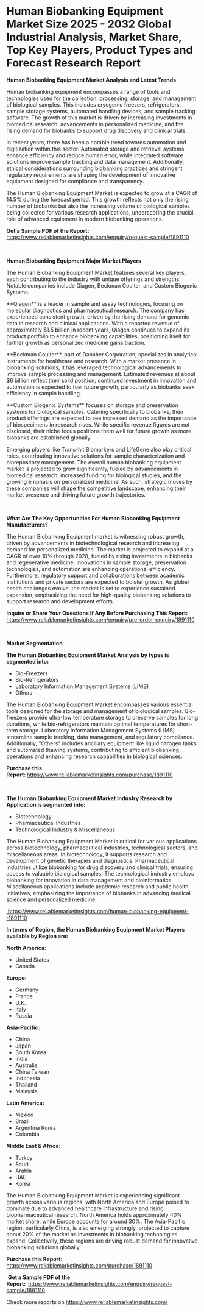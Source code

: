 <p><h1>Human Biobanking Equipment Market Size 2025 - 2032 Global Industrial Analysis, Market Share, Top Key Players, Product Types and Forecast Research Report</h1></p><p><strong>Human Biobanking Equipment Market Analysis and Latest Trends</strong></p>
<p><p>Human biobanking equipment encompasses a range of tools and technologies used for the collection, processing, storage, and management of biological samples. This includes cryogenic freezers, refrigerators, sample storage systems, automated handling devices, and sample tracking software. The growth of this market is driven by increasing investments in biomedical research, advancements in personalized medicine, and the rising demand for biobanks to support drug discovery and clinical trials.</p><p>In recent years, there has been a notable trend towards automation and digitization within this sector. Automated storage and retrieval systems enhance efficiency and reduce human error, while integrated software solutions improve sample tracking and data management. Additionally, ethical considerations surrounding biobanking practices and stringent regulatory requirements are shaping the development of innovative equipment designed for compliance and transparency.</p><p>The Human Biobanking Equipment Market is expected to grow at a CAGR of 14.5% during the forecast period. This growth reflects not only the rising number of biobanks but also the increasing volume of biological samples being collected for various research applications, underscoring the crucial role of advanced equipment in modern biobanking operations.</p></p>
<p><strong>Get a Sample PDF of the Report:&nbsp;</strong> <a href="https://www.reliablemarketinsights.com/enquiry/request-sample/1891110?utm_campaign=1938&utm_medium=2&utm_source=Github&utm_content=ia&utm_term=14012025&utm_id=human-biobanking-equipment">https://www.reliablemarketinsights.com/enquiry/request-sample/1891110</a></p>
<p>&nbsp;</p>
<p><strong>Human Biobanking Equipment Major Market Players</strong></p>
<p><p>The Human Biobanking Equipment Market features several key players, each contributing to the industry with unique offerings and strengths. Notable companies include Qiagen, Beckman Coulter, and Custom Biogenic Systems.</p><p>**Qiagen** is a leader in sample and assay technologies, focusing on molecular diagnostics and pharmaceutical research. The company has experienced consistent growth, driven by the rising demand for genomic data in research and clinical applications. With a reported revenue of approximately $1.5 billion in recent years, Qiagen continues to expand its product portfolio to enhance biobanking capabilities, positioning itself for further growth as personalized medicine gains traction.</p><p>**Beckman Coulter**, part of Danaher Corporation, specializes in analytical instruments for healthcare and research. With a market presence in biobanking solutions, it has leveraged technological advancements to improve sample processing and management. Estimated revenues at about $6 billion reflect their solid position; continued investment in innovation and automation is expected to fuel future growth, particularly as biobanks seek efficiency in sample handling.</p><p>**Custom Biogenic Systems** focuses on storage and preservation systems for biological samples. Catering specifically to biobanks, their product offerings are expected to see increased demand as the importance of biospecimens in research rises. While specific revenue figures are not disclosed, their niche focus positions them well for future growth as more biobanks are established globally.</p><p>Emerging players like Trans-hit Biomarkers and LifeGene also play critical roles, contributing innovative solutions for sample characterization and biorepository management. The overall human biobanking equipment market is projected to grow significantly, fueled by advancements in biomedical research, increased funding for biological studies, and the growing emphasis on personalized medicine. As such, strategic moves by these companies will shape the competitive landscape, enhancing their market presence and driving future growth trajectories.</p></p>
<p>&nbsp;</p>
<p><strong>What Are The Key Opportunities For Human Biobanking Equipment Manufacturers?</strong></p>
<p><p>The Human Biobanking Equipment market is witnessing robust growth, driven by advancements in biotechnological research and increasing demand for personalized medicine. The market is projected to expand at a CAGR of over 10% through 2028, fueled by rising investments in biobanks and regenerative medicine. Innovations in sample storage, preservation technologies, and automation are enhancing operational efficiency. Furthermore, regulatory support and collaborations between academic institutions and private sectors are expected to bolster growth. As global health challenges evolve, the market is set to experience sustained expansion, emphasizing the need for high-quality biobanking solutions to support research and development efforts.</p></p>
<p><strong>Inquire or Share Your Questions If Any Before Purchasing This Report:</strong> <a href="https://www.reliablemarketinsights.com/enquiry/pre-order-enquiry/1891110?utm_campaign=1938&utm_medium=2&utm_source=Github&utm_content=ia&utm_term=14012025&utm_id=human-biobanking-equipment">https://www.reliablemarketinsights.com/enquiry/pre-order-enquiry/1891110</a></p>
<p>&nbsp;</p>
<p><strong>Market Segmentation</strong></p>
<p><strong>The Human Biobanking Equipment Market Analysis by types is segmented into:</strong></p>
<p><ul><li>Bio-Freezers</li><li>Bio-Refrigerators</li><li>Laboratory Information Management Systems (LIMS)</li><li>Others</li></ul></p>
<p><p>The Human Biobanking Equipment Market encompasses various essential tools designed for the storage and management of biological samples. Bio-freezers provide ultra-low temperature storage to preserve samples for long durations, while bio-refrigerators maintain optimal temperatures for short-term storage. Laboratory Information Management Systems (LIMS) streamline sample tracking, data management, and regulatory compliance. Additionally, "Others" includes ancillary equipment like liquid nitrogen tanks and automated thawing systems, contributing to efficient biobanking operations and enhancing research capabilities in biological sciences.</p></p>
<p><strong>Purchase this Report:&nbsp;</strong><a href="https://www.reliablemarketinsights.com/purchase/1891110?utm_campaign=1938&utm_medium=2&utm_source=Github&utm_content=ia&utm_term=14012025&utm_id=human-biobanking-equipment">https://www.reliablemarketinsights.com/purchase/1891110</a></p>
<p>&nbsp;</p>
<p><strong>The Human Biobanking Equipment Market Industry Research by Application is segmented into:</strong></p>
<p><ul><li>Biotechnology</li><li>Pharmaceutical Industries</li><li>Technological Industry & Miscellaneous</li></ul></p>
<p><p>The Human Biobanking Equipment Market is critical for various applications across biotechnology, pharmaceutical industries, technological sectors, and miscellaneous areas. In biotechnology, it supports research and development of genetic therapies and diagnostics. Pharmaceutical industries utilize biobanking for drug discovery and clinical trials, ensuring access to valuable biological samples. The technological industry employs biobanking for innovation in data management and bioinformatics. Miscellaneous applications include academic research and public health initiatives, emphasizing the importance of biobanks in advancing medical science and personalized medicine.</p></p>
<p><a href="https://www.reliablemarketinsights.com/human-biobanking-equipment-r1891110?utm_campaign=1938&utm_medium=2&utm_source=Github&utm_content=ia&utm_term=14012025&utm_id=human-biobanking-equipment">&nbsp;https://www.reliablemarketinsights.com/human-biobanking-equipment-r1891110</a></p>
<p><strong>In terms of Region, the Human Biobanking Equipment Market Players available by Region are:</strong></p>
<p>
    <p> <strong> North America: </strong>
        <ul>
            <li>United States</li>
            <li>Canada</li>
        </ul>
        </p> 
    <p> <strong> Europe: </strong>
        <ul>
            <li>Germany</li>
            <li>France</li>
            <li>U.K.</li>
            <li>Italy</li>
            <li>Russia</li>
        </ul>
        </p> 
    <p> <strong> Asia-Pacific: </strong>
        <ul>
            <li>China</li>
            <li>Japan</li>
            <li>South Korea</li>
            <li>India</li>
            <li>Australia</li>
            <li>China Taiwan</li>
            <li>Indonesia</li>
            <li>Thailand</li>
            <li>Malaysia</li>
        </ul>
        </p> 
    <p> <strong> Latin America: </strong>
        <ul>
            <li>Mexico</li>
            <li>Brazil</li>
            <li>Argentina Korea</li>
            <li>Colombia</li>
        </ul>
        </p> 
    <p> <strong> Middle East & Africa: </strong>
        <ul>
            <li>Turkey</li>
            <li>Saudi</li>
            <li>Arabia</li>
            <li>UAE</li>
            <li>Korea</li>
        </ul>
    </p>
    </p>
<p><p>The Human Biobanking Equipment Market is experiencing significant growth across various regions, with North America and Europe poised to dominate due to advanced healthcare infrastructure and rising biopharmaceutical research. North America holds approximately 40% market share, while Europe accounts for around 30%. The Asia-Pacific region, particularly China, is also emerging strongly, projected to capture about 20% of the market as investments in biobanking technologies expand. Collectively, these regions are driving robust demand for innovative biobanking solutions globally.</p></p>
<p><strong>Purchase this Report: </strong><a href="https://www.reliablemarketinsights.com/purchase/1891110?utm_campaign=1938&utm_medium=2&utm_source=Github&utm_content=ia&utm_term=14012025&utm_id=human-biobanking-equipment">https://www.reliablemarketinsights.com/purchase/1891110</a></p>
<p>&nbsp;<strong>Get a Sample PDF of the Report:&nbsp;&nbsp;</strong><a href="https://www.reliablemarketinsights.com/enquiry/request-sample/1891110?utm_campaign=1938&utm_medium=2&utm_source=Github&utm_content=ia&utm_term=14012025&utm_id=human-biobanking-equipment">https://www.reliablemarketinsights.com/enquiry/request-sample/1891110</a></p>
<p><strong></strong></p>
<p>Check more reports on <a href="https://www.reliablemarketinsights.com/?utm_campaign=1938&utm_medium=2&utm_source=Github&utm_content=ia&utm_term=14012025&utm_id=human-biobanking-equipment">https://www.reliablemarketinsights.com/</a></p>